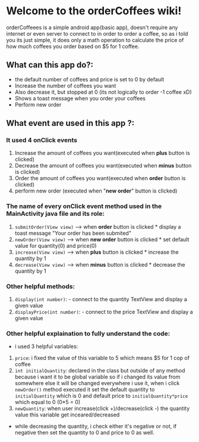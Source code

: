 # Welcome to the orderCoffees wiki!

orderCoffeees is a simple android app(basic app), doesn't require any internet or even server to connect to in order to order a coffee, so as i told you its just simple, it does only a math operation to calculate the price of how much coffees you order based on $5 for 1 coffee.

## What can this app do?:

- the default number of coffees and price is set to 0 by default
- Increase the number of coffees you want
- Also decrease it, but stopped at 0 (its not logically to order -1 coffee xD)
- Shows a toast message when you order your coffees
- Perform new order

## What event are used in this app ?:

### It used 4 onClick events

1. Increase the amount of coffees you want(executed when **plus** button is clicked)
2. Decrease the amount of coffees you want(executed when **minus** button is clicked)
3. Order the amount of coffees you want(executed when **order** button is clicked)
4. perform new order (executed when "**new order**" button is clicked)

### The name of every onClick event method used in the MainActivity java file and its role:

1. `submitOrder(View view)` --> when **order** button is clicked
          * display a toast message "Your order has been submited"
2. `newOrder(View view)`    --> when **new order** button is clicked
          * set default value for quantity(0) and price(0)
3. `increase(View view)`    --> when **plus** button is clicked
          * increase the quantity by 1
4. `decrease(View view)`   --> when **minus** button is clicked
          * decrease the quantity by 1

### Other helpful methods:

1. `display(int number)`:
          - connect to the quantity TextView and display a given value
2. `displayPrice(int number)`:
          - connect to the price TextView and display a given value

### Other helpful explaination to fully understand the code:

* i used 3 helpful variables:
1. `price`: i fixed the value of this variable to 5 which means $5 for 1 cop of coffee
2. `int initialQuantity`: declared in the class but outside of any method because i want it to be global variable so if i changed its value from somewhere else it will be changed everywhere i use it, when i click `newOrder()` method executed it set the default quantity to `initialQuantity` which is 0 and default price to `initialQuantity*price` which equal to 0 (0*5 = 0)
3. `newQuantity`: when user increase(click +)/decrease(click -) the quantity value this variable get inceared/decreased

* while decreasing the quantity, i check either it's negative or not, if negative then set the quantity to 0 and price to 0 as well.